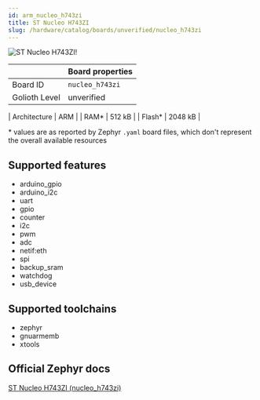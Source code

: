 ```yaml
---
id: arm_nucleo_h743zi
title: ST Nucleo H743ZI
slug: /hardware/catalog/boards/unverified/nucleo_h743zi
---
```


[//]: # (This is an auto-generated file, do not edit! Changes to it will be lost upon re-generation)

![ST Nucleo H743ZI!](/img/boards/arm/nucleo_h743zi.jpg "ST Nucleo H743ZI")

|                | Board properties     |
| -------------  | -------------------- |
| Board ID       | `nucleo_h743zi` |
| Golioth Level  | unverified       |

| Architecture   | ARM |
| RAM*           | 512 kB |
| Flash*         | 2048 kB |

\* values are as reported by Zephyr `.yaml` board files, which don't represent the overall available resources



## Supported features

* arduino_gpio
* arduino_i2c
* uart
* gpio
* counter
* i2c
* pwm
* adc
* netif:eth
* spi
* backup_sram
* watchdog
* usb_device

## Supported toolchains

* zephyr
* gnuarmemb
* xtools

## Official Zephyr docs

[ST Nucleo H743ZI (nucleo_h743zi)](https://docs.zephyrproject.org/latest/boards/arm/nucleo_h743zi/doc/index.html)

